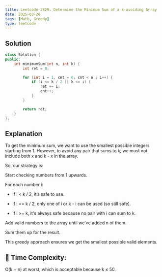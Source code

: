 ```yaml
---
title: Leetcode 2829. Determine the Minimum Sum of a k-avoiding Array
date: 2025-03-26
tags: [Math, Greedy]
type: leetcode
---
```


## Solution
```C++
class Solution {
public:
    int minimumSum(int n, int k) {
        int ret = 0;

        for (int i = 1, cnt = 0; cnt < n ; i++) {
            if (i <= k / 2 || k <= i) {
                ret += i;
                cnt++;
            }
        }

        return ret;
    }
};
```

## Explanation
To get the minimum sum, we want to use the smallest possible integers starting from 1.
However, to avoid any pair that sums to k, we must not include both x and k - x in the array.

So, our strategy is:

Start checking numbers from 1 upwards.

For each number i:

* If i < k / 2, it’s safe to use.

* If i == k / 2, only one of i or k - i can be used (so still safe).

* If i >= k, it's always safe because no pair with i can sum to k.

Add valid numbers to the array until we've added n of them.

Sum them up for the result.

This greedy approach ensures we get the smallest possible valid elements.

## 🧮 Time Complexity:
O(k + n) at worst, which is acceptable because k ≤ 50.